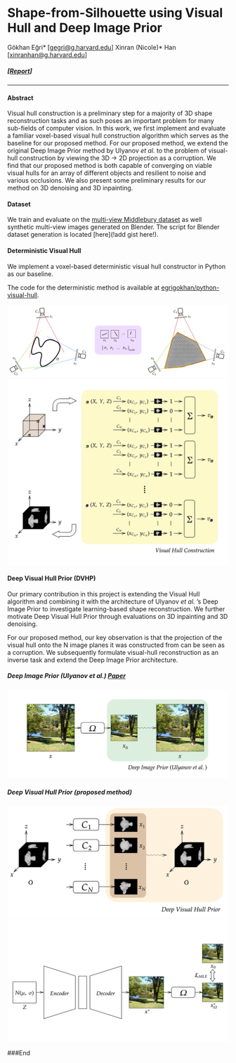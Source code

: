 # Shape-from-Silhouette using Visual Hull and Deep Image Prior
Gökhan Eğri* [gegri@g.harvard.edu]
Xinran (Nicole)* Han [xinranhan@g.harvard.edu]

##### [[Report](https://egrigokhan.github.io/data/6_866_Project_Report_VisualHull.pdf "Report")]
------------

#### Abstract
Visual hull construction is a preliminary step for a majority of 3D shape reconstruction tasks and as such poses an important problem for many sub-fields of computer vision. In this work, we first implement and evaluate a familiar voxel-based visual hull construction algorithm which serves as the baseline for our proposed method. For our proposed method, we extend the original Deep Image Prior method by Ulyanov *et al.* to the problem of visual-hull construction by viewing the 3D → 2D projection as a corruption. We find that our proposed method is both capable of converging on viable visual hulls for an array of different objects and resilient to noise and various occlusions. We also present some preliminary results for our method on 3D denoising and 3D inpainting.

#### Dataset
We train and evaluate on the [multi-view Middlebury dataset](https://vision.middlebury.edu/mview/data/) as well synthetic multi-view images generated on Blender. The script for Blender dataset generation is located [here](!add gist here!).

#### Deterministic Visual Hull

We implement a voxel-based deterministic visual hull constructor in Python as our baseline.

The code for the deterministic method is available at [egrigokhan/python-visual-hull](https://github.com/egrigokhan/python-visual-hull).

![alt text](https://github.com/egrigokhan/deep-visual-hull-prior/blob/main/figures/visual_hull_2d_analog_diagram.png)
![alt text](https://github.com/egrigokhan/deep-visual-hull-prior/blob/main/figures/diagram-20201204%20(8)%20(1).png)

#### Deep Visual Hull Prior (DVHP)

Our primary contribution in this project is extending the Visual Hull algorithm and combining it with the architecture of Ulyanov *et al.* ’s Deep Image
Prior to investigate learning-based shape reconstruction. We further motivate Deep Visual Hull Prior through evaluations on 3D inpainting and 3D denoising.

For our proposed method, our key observation is that the projection of the visual hull onto the N image planes it was constructed from can be seen as a corruption. We subsequently formulate visual-hull reconstruction as an inverse task and extend the Deep Image Prior architecture.

##### Deep Image Prior (Ulyanov *et al.*) [Paper]()
![Deep Image Prior (Ulyanov *et al.*)](https://github.com/egrigokhan/deep-visual-hull-prior/blob/main/figures/diagram-20201205%20(1).png)

##### Deep Visual Hull Prior (proposed method)
![Deep Visual Hull Prior (proposed method)](https://raw.githubusercontent.com/egrigokhan/deep-visual-hull-prior/main/figures/diagram-20201204%20(1).png)
![Deep Visual Hull Prior (architecture)](https://raw.githubusercontent.com/egrigokhan/deep-visual-hull-prior/main/figures/diagram-20201203%20(4)%20(1)%20(1).png)

###End
